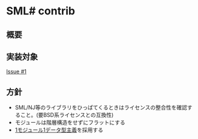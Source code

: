 # SML# contrib
## 概要
## 実装対象
[Issue #1](https://github.com/bleis-tift/SmlSharpContrib/issues/1)

## 方針

 * SML/NJ等のライブラリをひっぱてくるときはライセンスの整合性を確認すること。(要BSD系ライセンスとの互換性)
 * モジュールは階層構造をせずにフラットにする
 * [1モジュール1データ型主義](http://d.hatena.ne.jp/camlspotter/20121216/1355686499)を採用する

